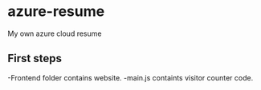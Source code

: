 # azure-resume
My own azure cloud resume

## First steps

-Frontend folder contains website.
-main.js containts visitor counter code.